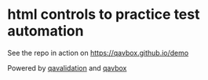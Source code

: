 # html controls to practice test automation

See the repo in action on https://qavbox.github.io/demo

Powered by [qavalidation](https://qavalidation.com) and [qavbox](bit.ly/youtube-qavbox)
